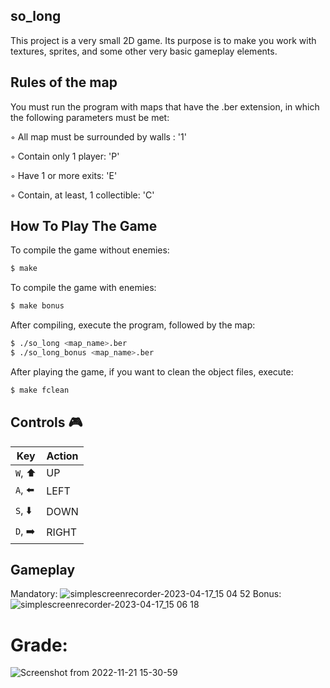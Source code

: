 ## so_long

This project is a very small 2D game.
Its purpose is to make you work with textures, sprites,
and some other very basic gameplay elements.

## Rules of the map
You must run the program with maps that have the .ber extension, in which the following parameters must be met:

◦ All map must be surrounded by walls : '1'


◦ Contain only 1 player: 'P'


◦ Have 1 or more exits: 'E'


◦ Contain, at least, 1 collectible: 'C'


## How To Play The Game
To compile the game without enemies:
```bash
$ make
```
To compile the game with enemies:
```bash
$ make bonus
```
After compiling, execute the program, followed by the map:
```bash
$ ./so_long <map_name>.ber
$ ./so_long_bonus <map_name>.ber
```
After playing the game, if you want to clean the object files, execute:
```bash
$ make fclean

```

## Controls 🎮

|Key|Action|
|---|---|
|`W`, ⬆️|UP|
|`A`, ⬅️|LEFT|
|`S`, ⬇️|DOWN|
|`D`, ➡️|RIGHT|

## Gameplay
Mandatory:
![simplescreenrecorder-2023-04-17_15 04 52](https://user-images.githubusercontent.com/118270669/232509337-65d77d14-2625-4e7e-8e16-012988998535.gif)
Bonus:
![simplescreenrecorder-2023-04-17_15 06 18](https://user-images.githubusercontent.com/118270669/232509272-58d16ea3-e8fc-4149-8839-1db7790c4501.gif)

# Grade:
![Screenshot from 2022-11-21 15-30-59](https://github.com/t-pereira06/42_so_long/assets/118270669/813f6f5a-f432-460d-8cb0-b7ef22aa3253)


